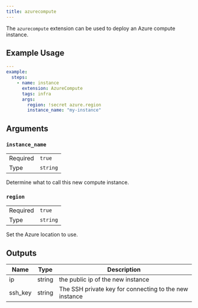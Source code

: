 ```yaml
---
title: azurecompute
---
```


The `azurecompute` extension can be used to deploy an Azure compute instance.

## Example Usage

```yaml
---
example:
  steps:
    - name: instance
      extension: AzureCompute
      tags: infra
      args:
        region: !secret azure.region
        instance_name: "my-instance"
```

## Arguments

### `instance_name`
| | |
| --- | --- |
| Required | `true` |
| Type | `string` |
Determine what to call this new compute instance.

### `region`
| | |
| --- | --- |
| Required | `true` |
| Type | `string` |
Set the Azure location to use.

## Outputs

| Name      | Type | Description
| ----------- | ----- | ----------- |
| ip | string | the public ip of the new instance |
| ssh_key | string | The SSH private key for connecting to the new instance |
